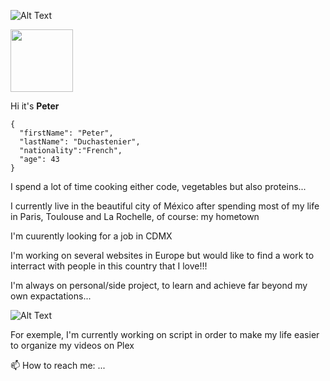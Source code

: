 ![Alt Text](https://media.giphy.com/media/EK24OWrJSy1GkkNu0y/giphy.gif)

<img src="(https://media.giphy.com/media/EK24OWrJSy1GkkNu0y/giphy.gif" width="100px"  />


Hi it's **Peter**

```
{
  "firstName": "Peter",
  "lastName": "Duchastenier",
  "nationality":"French",
  "age": 43
}
```
	
I spend a lot of time cooking either code, vegetables but also proteins...

I currently live in the beautiful city of México after spending most of my life in Paris, Toulouse and La Rochelle, of course: my hometown

I'm cuurently looking for a job in CDMX

I'm working on several websites in Europe but would like to find a work to interract with people in this country that I love!!!

I'm always on personal/side project, to learn and achieve far beyond my own expactations...

![Alt Text](https://media.giphy.com/media/75ZaxapnyMp2w/giphy.gif)


For exemple, I'm currently working on script in order to make my life easier to organize my videos on Plex

📫 How to reach me: ...

<!--
**peterViou/peterViou** is a ✨ _special_ ✨ repository because its `README.md` (this file) appears on your GitHub profile.

Here are some ideas to get you started:

- 🔭 I’m currently working on ...
- 🌱 I’m currently learning ...
- 👯 I’m looking to collaborate on ...
- 🤔 I’m looking for help with ...
- 💬 Ask me about ...
- 📫 How to reach me: ...
- 😄 Pronouns: ...
- ⚡ Fun fact: ...
-->

